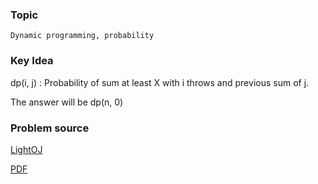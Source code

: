 
### Topic

    Dynamic programming, probability


### Key Idea

dp(i, j) : Probability of sum at least X with i throws and previous sum of j.

The answer will be dp(n, 0)

### Problem source

[LightOJ](http://lightoj.com/volume_showproblem.php?problem=1064)

[PDF](http://lightoj.com/volume_showproblem.php?problem=1064&language=english&type=pdf)



